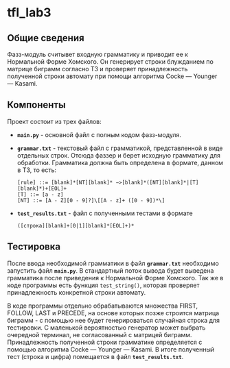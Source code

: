 # tfl_lab3

## Общие сведения

Фазз-модуль считывет входную грамматику и приводит ее к Нормальной Форме Хомского. Он генерирует строки блужданием по матрице биграмм согласно ТЗ и проверяет принадлежность полученной строки автомату при помощи алгоритма Cocke — Younger — Kasami.

## Компоненты

Проект состоит из трех файлов:
-   **`main.py`** - основной файл с полным кодом фазз-модуля.
-   **`grammar.txt`** - текстовый файл с грамматикой, представленной в виде отдельных строк. Отсюда фаззер и берет исходную грамматику для обработки. Грамматика должна быть определена в формате, данном в ТЗ, то есть:
  
        [rule] ::= [blank]*[NT][blank]* −>[blank]*([NT][blank]*|[T][blank]*)+[EOL]+
        [T] ::= [a - z]
        [NT] ::= [A - Z][0 - 9]?]\[[A - z]+ ([0 - 9])*\]
-   **`test_results.txt`** - файл с полученными тестами в формате
  
        ([строка][blank]+[0|1][blank]*[EOL]+)*

## Тестировка
  После ввода необходимой грамматики в файл **`grammar.txt`** необходимо запустить файл **`main.py`**. В стандартный поток вывода будет выведена грамматика после приведения к Нормальной Форме Хомского. Так же в коде программы есть функция `test_string()`, которая проверяет принадлежность конкретной строки автомату.

  В коде программы отдельно обрабатываются множества FIRST, FOLLOW, LAST и PRECEDE, на основе которых позже строится матрица биграмм - с помощью нее будет генерироваться случайная строка для тестировки. С маленькой вероятностью генератор может выбрать очередной терминал, не согласованный с матрицей биграмм. Принадлежность полученной строки грамматике определяется с помощью алгоритма Cocke — Younger — Kasami. В итоге полученный тест (строка и цифра) помещается в файл  **`test_results.txt`**.
